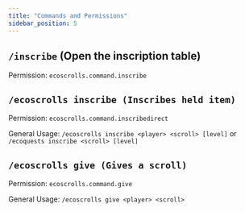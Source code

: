 ```yaml
---
title: "Commands and Permissions"
sidebar_position: 5
---
```


## `/inscribe` (Open the inscription table)

Permission: `ecoscrolls.command.inscribe`

## `/ecoscrolls inscribe (Inscribes held item)`

Permission: `ecoscrolls.command.inscribedirect`

General Usage: `/ecoscrolls inscribe <player> <scroll> [level]` or `/ecoquests inscribe <scroll> [level]`

## `/ecoscrolls give (Gives a scroll)`

Permission: `ecoscrolls.command.give`

General Usage: `/ecoscrolls give <player> <scroll>`
